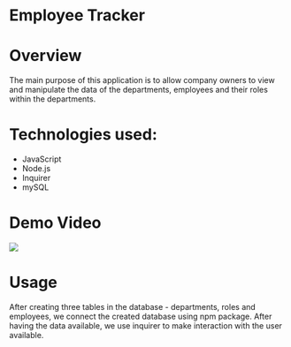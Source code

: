 # Employee Tracker

# Overview
The main purpose of this application is to allow company owners to view and manipulate the data of the departments, employees and their roles within the departments. 


# Technologies used:

* JavaScript
* Node.js
* Inquirer 
* mySQL

# Demo Video 
![](demo_video/employee_tracker.gif)


# Usage
After creating three tables in the database - departments, roles and employees, we connect the created database using npm package. 
After having the data available, we use inquirer to make interaction with the user available. 